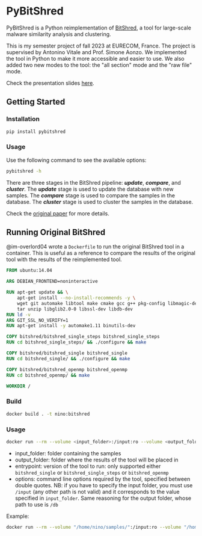 # PyBitShred

PyBitShred is a Python reimplementation of [BitShred](https://github.com/dbrumley/bitshred), a tool for large-scale malware similarity analysis and clustering.

This is my semester project of fall 2023 at EURECOM, France. The project is supervised by Antonino Vitale and Prof. Simone Aonzo. We implemented the tool in Python to make it more accessible and easier to use. We also added two new modes to the tool: the "all section" mode and the "raw file" mode.

Check the presentation slides [here](https://docs.google.com/presentation/d/1L-4U6vH8q7YYatx5d8Q5gbiRkpo0UWAFfMVTqlKDWVw/edit?usp=sharing).

## Getting Started

### Installation

```bash
pip install pybitshred
```

### Usage

Use the following command to see the available options:

```bash
pybitshred -h
```

There are three stages in the BitShred pipeline: ***update***, ***compare***, and ***cluster***. The ***update*** stage is used to update the database with new samples. The ***compare*** stage is used to compare the samples in the database. The ***cluster*** stage is used to cluster the samples in the database.

Check the [original paper](https://users.ece.cmu.edu/~dbrumley/pdf/Jang,%20Brumley,%20Venkataraman_2011_BitShred%20Feature%20Hashing%20Malware%20for%20Scalable%20Triage%20and%20Semantic%20Analysis.pdf) for more details.


## Running Original BitShred

@im-overlord04 wrote a `Dockerfile` to run the original BitShred tool in a container. This is useful as a reference to compare the results of the original tool with the results of the reimplemented tool.

```dockerfile
FROM ubuntu:14.04

ARG DEBIAN_FRONTEND=noninteractive

RUN apt-get update && \
    apt-get install --no-install-recommends -y \
    wget git automake libtool make cmake gcc g++ pkg-config libmagic-dev \
    tar unzip libglib2.0-0 libssl-dev libdb-dev
RUN ld -v
ARG GIT_SSL_NO_VERIFY=1
RUN apt-get install -y automake1.11 binutils-dev

COPY bitshred/bitshred_single_steps bitshred_single_steps
RUN cd bitshred_single_steps/ && ./configure && make

COPY bitshred/bitshred_single bitshred_single
RUN cd bitshred_single/ && ./configure && make

COPY bitshred/bitshred_openmp bitshred_openmp
RUN cd bitshred_openmp/ && make

WORKDIR /
```


### Build

```bash
docker build . -t nino:bitshred
```

### Usage

```bash
docker run --rm --volume <input_folder>:/input:ro --volume <output_folder>:/db --entrypoint <entrypoint>/src/bitshred nino:bitshred <options>
```

- input_folder: folder containing the samples
- output_folder: folder where the results of the tool will be placed in
- entrypoint: version of the tool to run: only supported either `bitshred_single` or `bitshred_single_steps` or `bitshred_openmp`
- options: command line options required by the tool, specified between double quotes. NB: if you have to specify the input folder, you must use `/input` (any other path is not valid) and it corresponds to the value specified in `input_folder`. Same reasoning for the output folder, whose path to use is `/db`

Example:
```bash
docker run --rm --volume "/home/nino/samples/":/input:ro --volume "/home/nino/output":/db --entrypoint /bitshred_single/src/bitshred nino:bitshred "-b" "/input/" "-t" "0.60"
```

